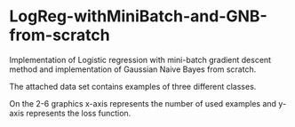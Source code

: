 # LogReg-withMiniBatch-and-GNB-from-scratch
Implementation of Logistic regression with mini-batch gradient descent method and implementation of Gaussian Naive Bayes from scratch.

The attached data set contains examples of three different classes.

On the 2-6 graphics x-axis represents the number of used examples and y-axis represents the loss function.

